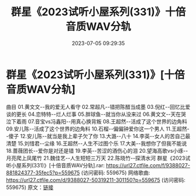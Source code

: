 ﻿---
title: 群星《2023试听小屋系列(331)》十倍音质WAV分轨
date: 2023-07-05 09:29:35
categories: WAV车载音乐、镜像
tags: 华语中文
---
# 群星《2023试听小屋系列(331)》[十倍音质WAV分轨]

曲目
01.黄文文--我的爱无人看守
02.常超凡--错把陈醋当成墨
03.倪红--回忆比爱谈的更长
04.恋特特--烂人烂事
05.胖球鱼--就当你从没来过
06.黄文文--天在哭泣下着雨
07.音宝vs冯鑫阳--用真心换背叛
08.王超然--活成了这个世界的边角料
09.安儿陈--活成了这个世界的边角料
10.石榴--偏偏钟爱你这一个男人
11.王超然--傻子
12.安儿陈--就当是我上辈子欠了你
13.大潞--八十
14.李英--女人的苦自己最清楚
15.刘惜君--尘缘
16.王超然--人生不过图个乐
17.大美--我想你了但我不能说
18.蔷薇团长--爱你是对还是错
19.李英--苦涩的酒伤心的泪
20.望海高歌vs小琢--月亮爬上凤尾竹
21.魏佳艺--人生短短三万天
22.陈晓竹--探清水河
群星《2023试听小屋系列(331)》[十倍音质WAV分轨].rar:
https://url27.ctfile.com/f/9388027-881824377-35fec5?p=559675
(访问密码: 559675)
网络歌曲: https://url27.ctfile.com/d/9388027-50319211-301150?p=559675
(访问密码: 559675)
原文：[链接](https://blog.sina.com.cn/s/blog_1647c7e76010312ko.html)